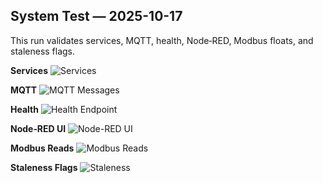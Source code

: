## System Test — 2025-10-17

This run validates services, MQTT, health, Node‑RED, Modbus floats, and staleness flags.

**Services**
![Services](docs/images/systemtest/20251017/01_services_status.png)

**MQTT**
![MQTT Messages](docs/images/systemtest/20251017/02_mqtt_messages.png)

**Health**
![Health Endpoint](docs/images/systemtest/20251017/03_health_endpoint.png)

**Node‑RED UI**
![Node-RED UI](docs/images/systemtest/20251017/04_nodered_ui.png)

**Modbus Reads**
![Modbus Reads](docs/images/systemtest/20251017/05_modbus_reads.png)

**Staleness Flags**
![Staleness](docs/images/systemtest/20251017/06_staleness_flags.png)
